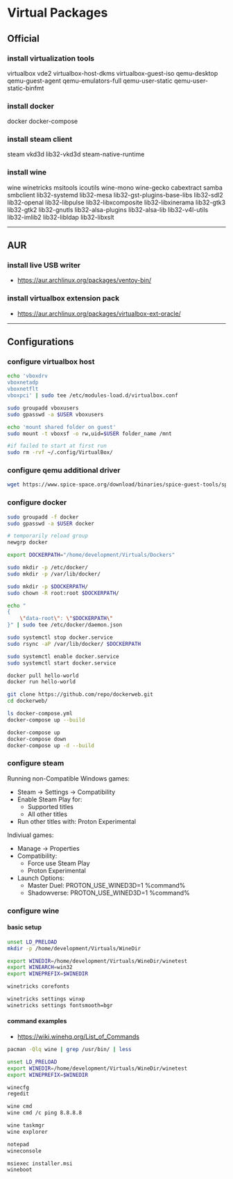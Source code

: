 # Virtual Packages

## Official

### install virtualization tools

virtualbox vde2 virtualbox-host-dkms virtualbox-guest-iso
qemu-desktop qemu-guest-agent qemu-emulators-full
qemu-user-static qemu-user-static-binfmt

### install docker

docker docker-compose

### install steam client

steam vkd3d lib32-vkd3d
steam-native-runtime

### install wine

wine winetricks msitools icoutils
wine-mono wine-gecko cabextract
samba smbclient lib32-systemd
lib32-mesa lib32-gst-plugins-base-libs
lib32-sdl2 lib32-openal lib32-libpulse
lib32-libxcomposite lib32-libxinerama
lib32-gtk3 lib32-gtk2 lib32-gnutls
lib32-alsa-plugins lib32-alsa-lib
lib32-v4l-utils lib32-imlib2
lib32-libldap lib32-libxslt

--------------------------------------------------------------------------------

## AUR

### install live USB writer

- https://aur.archlinux.org/packages/ventoy-bin/

### install virtualbox extension pack

- https://aur.archlinux.org/packages/virtualbox-ext-oracle/

--------------------------------------------------------------------------------

## Configurations

### configure virtualbox host

```sh
echo 'vboxdrv
vboxnetadp
vboxnetflt
vboxpci' | sudo tee /etc/modules-load.d/virtualbox.conf

sudo groupadd vboxusers
sudo gpasswd -a $USER vboxusers
```

```sh
echo 'mount shared folder on guest'
sudo mount -t vboxsf -o rw,uid=$USER folder_name /mnt
```

```sh
#if failed to start at first run
sudo rm -rvf ~/.config/VirtualBox/
```

### configure qemu additional driver

```sh
wget https://www.spice-space.org/download/binaries/spice-guest-tools/spice-guest-tools-latest.exe
```

### configure docker

```sh
sudo groupadd -f docker
sudo gpasswd -a $USER docker

# temporarily reload group
newgrp docker

export DOCKERPATH="/home/development/Virtuals/Dockers"

sudo mkdir -p /etc/docker/
sudo mkdir -p /var/lib/docker/

sudo mkdir -p $DOCKERPATH/
sudo chown -R root:root $DOCKERPATH/

echo "
{
    \"data-root\": \"$DOCKERPATH\"
}" | sudo tee /etc/docker/daemon.json

sudo systemctl stop docker.service
sudo rsync -aP /var/lib/docker/ $DOCKERPATH

sudo systemctl enable docker.service
sudo systemctl start docker.service
```

```sh
docker pull hello-world
docker run hello-world
```

```sh
git clone https://github.com/repo/dockerweb.git
cd dockerweb/

ls docker-compose.yml
docker-compose up --build

docker-compose up
docker-compose down
docker-compose up -d --build
```

### configure steam

Running non-Compatible Windows games:

- Steam -> Settings -> Compatibility
- Enable Steam Play for:
    - Supported titles
    - All other titles
- Run other titles with: Proton Experimental

Indiviual games:

- Manage -> Properties
- Compatibility:
    + Force use Steam Play
    + Proton Experimental
- Launch Options:
    + Master Duel: PROTON_USE_WINED3D=1 %command%
    + Shadowverse: PROTON_USE_WINED3D=1 %command%

### configure wine

#### basic setup

```sh
unset LD_PRELOAD
mkdir -p /home/development/Virtuals/WineDir

export WINEDIR=/home/development/Virtuals/WineDir/winetest
export WINEARCH=win32
export WINEPREFIX=$WINEDIR
```

```sh
winetricks corefonts

winetricks settings winxp
winetricks settings fontsmooth=bgr
```

#### command examples

- https://wiki.winehq.org/List_of_Commands

```sh
pacman -Qlq wine | grep /usr/bin/ | less
```

```sh
unset LD_PRELOAD
export WINEDIR=/home/development/Virtuals/WineDir/winetest
export WINEPREFIX=$WINEDIR

winecfg
regedit

wine cmd
wine cmd /c ping 8.8.8.8

wine taskmgr
wine explorer

notepad
wineconsole

msiexec installer.msi
wineboot
```

